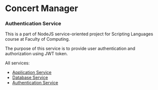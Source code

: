 # Concert Manager
### Authentication Service

This is a part of NodeJS service-oriented project for Scripting Languages course at Faculty of Computing.

The purpose of this service is to provide user authentication and authorization using JWT token.

All services:
- [Application Service](https://github.com/VukV/concert-manager-app-service)
- [Database Service](https://github.com/VukV/concert-manager-crud-service)
- [Authentication Service](https://github.com/VukV/concert-manager-auth-service)
